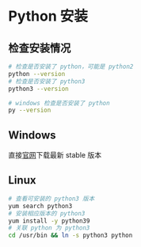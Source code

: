 # Python 安装

## 检查安装情况

```bash
# 检查是否安装了 python，可能是 python2
python --version
# 检查是否安装了 python3
python3 --version

# windows 检查是否安装了 python
py --version
```

## Windows

直接[官网](https://www.python.org/downloads/)下载最新 stable 版本

## Linux

```bash
# 查看可安装的 python3 版本
yum search python3
# 安装相应版本的 python3
yum install -y python39
# 关联 python 为 python3
cd /usr/bin && ln -s python3 python
```

